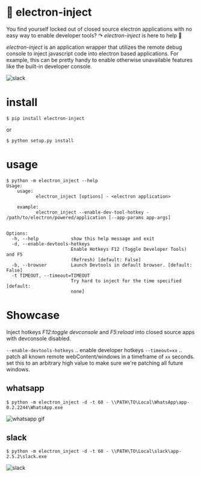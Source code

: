 # 💉 electron-inject

You find yourself locked out of closed source electron applications with no easy way to enable developer tools? ↷ *electron-inject* is here to help 👲


*electron-inject* is an application wrapper that utilizes the remote debug console to inject javascript code into electron based applications. For example, this can be pretty handy to enable otherwise unavailable features like the built-in developer console.

![slack](https://cloud.githubusercontent.com/assets/2865694/24376228/70b2c2b0-133b-11e7-893c-c7a0ad262343.gif)


# install

    $ pip install electron-inject
    
or 

    $ python setup.py install
    
# usage

    $ python -m electron_inject --help
    Usage:
        usage:
               electron_inject [options] - <electron application>

        example:
               electron_inject --enable-dev-tool-hotkey - /path/to/electron/powered/application [--app-params app-args]


    Options:
      -h, --help            show this help message and exit
      -d, --enable-devtools-hotkeys
                            Enable Hotkeys F12 (Toggle Developer Tools) and F5
                            (Refresh) [default: False]
      -b, --browser         Launch Devtools in default browser. [default: False]
      -t TIMEOUT, --timeout=TIMEOUT
                            Try hard to inject for the time specified [default:
                            none]

# Showcase

Inject hotkeys *F12:toggle devconsole* and *F5:reload* into closed source apps with devconsole disabled.

`--enable-devtools-hotkeys` .. enable developer hotkeys
`--timeout=xx` .. patch all known remote webContent/windows in a timeframe of `xx` seconds. set this to an arbitrary high value to make sure we're patching all future windows.

## whatsapp

`$ python -m electron_inject -d -t 60 - \\PATH\TO\Local\WhatsApp\app-0.2.2244\WhatsApp.exe`

![whatsapp gif](https://cloud.githubusercontent.com/assets/2865694/24376256/81d44e88-133b-11e7-961f-060e7b8201ed.gif)

## slack

`$ python -m electron_inject -d -t 60 - \\PATH\TO\Local\slack\app-2.5.2\slack.exe`

![slack](https://cloud.githubusercontent.com/assets/2865694/24376228/70b2c2b0-133b-11e7-893c-c7a0ad262343.gif)

